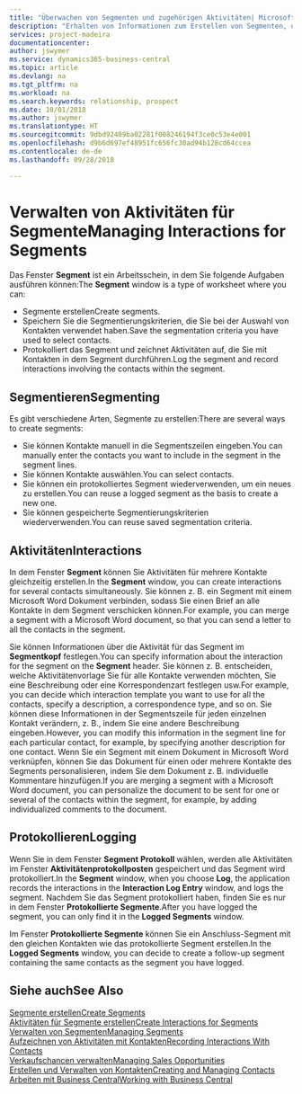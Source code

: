 ```yaml
---
title: "Überwachen von Segmenten und zugehörigen Aktivitäten| Microsoft Docs"
description: "Erhalten von Informationen zum Erstellen von Segmenten, um Kontaktgruppen zu definieren und Festlegen von Aktivitäten für Segmente."
services: project-madeira
documentationcenter: 
author: jswymer
ms.service: dynamics365-business-central
ms.topic: article
ms.devlang: na
ms.tgt_pltfrm: na
ms.workload: na
ms.search.keywords: relationship, prospect
ms.date: 10/01/2018
ms.author: jswymer
ms.translationtype: HT
ms.sourcegitcommit: 9dbd92409ba02281f008246194f3ce0c53e4e001
ms.openlocfilehash: d9b6d697ef48951fc656fc30ad94b128cd64ccea
ms.contentlocale: de-de
ms.lasthandoff: 09/28/2018

---
```

# <a name="managing-interactions-for-segments"></a><span data-ttu-id="2f949-103">Verwalten von Aktivitäten für Segmente</span><span class="sxs-lookup"><span data-stu-id="2f949-103">Managing Interactions for Segments</span></span>
<span data-ttu-id="2f949-104">Das Fenster **Segment** ist ein Arbeitsschein, in dem Sie folgende Aufgaben ausführen können:</span><span class="sxs-lookup"><span data-stu-id="2f949-104">The **Segment** window is a type of worksheet where you can:</span></span>

* <span data-ttu-id="2f949-105">Segmente erstellen</span><span class="sxs-lookup"><span data-stu-id="2f949-105">Create segments.</span></span>
* <span data-ttu-id="2f949-106">Speichern Sie die Segmentierungskriterien, die Sie bei der Auswahl von Kontakten verwendet haben.</span><span class="sxs-lookup"><span data-stu-id="2f949-106">Save the segmentation criteria you have used to select contacts.</span></span>
* <span data-ttu-id="2f949-107">Protokolliert das Segment und zeichnet Aktivitäten auf, die Sie mit Kontakten in dem Segment durchführen.</span><span class="sxs-lookup"><span data-stu-id="2f949-107">Log the segment and record interactions involving the contacts within the segment.</span></span>

## <a name="segmenting"></a><span data-ttu-id="2f949-108">Segmentieren</span><span class="sxs-lookup"><span data-stu-id="2f949-108">Segmenting</span></span>
<span data-ttu-id="2f949-109">Es gibt verschiedene Arten, Segmente zu erstellen:</span><span class="sxs-lookup"><span data-stu-id="2f949-109">There are several ways to create segments:</span></span>

* <span data-ttu-id="2f949-110">Sie können Kontakte manuell in die Segmentszeilen eingeben.</span><span class="sxs-lookup"><span data-stu-id="2f949-110">You can manually enter the contacts you want to include in the segment in the segment lines.</span></span>
* <span data-ttu-id="2f949-111">Sie können Kontakte auswählen.</span><span class="sxs-lookup"><span data-stu-id="2f949-111">You can select contacts.</span></span>
* <span data-ttu-id="2f949-112">Sie können ein protokolliertes Segment wiederverwenden, um ein neues zu erstellen.</span><span class="sxs-lookup"><span data-stu-id="2f949-112">You can reuse a logged segment as the basis to create a new one.</span></span>
* <span data-ttu-id="2f949-113">Sie können gespeicherte Segmentierungskriterien wiederverwenden.</span><span class="sxs-lookup"><span data-stu-id="2f949-113">You can reuse saved segmentation criteria.</span></span>

## <a name="interactions"></a><span data-ttu-id="2f949-114">Aktivitäten</span><span class="sxs-lookup"><span data-stu-id="2f949-114">Interactions</span></span>
<span data-ttu-id="2f949-115">In dem Fenster **Segment** können Sie Aktivitäten für mehrere Kontakte gleichzeitig erstellen.</span><span class="sxs-lookup"><span data-stu-id="2f949-115">In the **Segment** window, you can create interactions for several contacts simultaneously.</span></span> <span data-ttu-id="2f949-116">Sie können z. B. ein Segment mit einem Microsoft Word Dokument verbinden, sodass Sie einen Brief an alle Kontakte in dem Segment verschicken können.</span><span class="sxs-lookup"><span data-stu-id="2f949-116">For example, you can merge a segment with a Microsoft Word document, so that you can send a letter to all the contacts in the segment.</span></span>

<span data-ttu-id="2f949-117">Sie können Informationen über die Aktivität für das Segment im **Segmentkopf** festlegen.</span><span class="sxs-lookup"><span data-stu-id="2f949-117">You can specify information about the interaction for the segment on the **Segment** header.</span></span> <span data-ttu-id="2f949-118">Sie können z. B. entscheiden, welche Aktivitätenvorlage Sie für alle Kontakte verwenden möchten, Sie eine Beschreibung oder eine Korrespondenzart festlegen usw.</span><span class="sxs-lookup"><span data-stu-id="2f949-118">For example, you can decide which interaction template you want to use for all the contacts, specify a description, a correspondence type, and so on.</span></span> <span data-ttu-id="2f949-119">Sie können diese Informationen in der Segmentszeile für jeden einzelnen Kontakt verändern, z. B., indem Sie eine andere Beschreibung eingeben.</span><span class="sxs-lookup"><span data-stu-id="2f949-119">However, you can modify this information in the segment line for each particular contact, for example, by specifying another description for one contact.</span></span> <span data-ttu-id="2f949-120">Wenn Sie ein Segment mit einem Dokument in Microsoft Word verknüpfen, können Sie das Dokument für einen oder mehrere Kontakte des Segments personalisieren, indem Sie dem Dokument z. B. individuelle Kommentare hinzufügen.</span><span class="sxs-lookup"><span data-stu-id="2f949-120">If you are merging a segment with a Microsoft Word document, you can personalize the document to be sent for one or several of the contacts within the segment, for example, by adding individualized comments to the document.</span></span>

## <a name="logging"></a><span data-ttu-id="2f949-121">Protokollieren</span><span class="sxs-lookup"><span data-stu-id="2f949-121">Logging</span></span>
<span data-ttu-id="2f949-122">Wenn Sie in dem Fenster **Segment** **Protokoll** wählen, werden alle Aktivitäten im Fenster **Aktivitätenprotokollposten** gespeichert und das Segment wird protokolliert.</span><span class="sxs-lookup"><span data-stu-id="2f949-122">In the **Segment** window, when you choose **Log**, the application records the interactions in the **Interaction Log Entry** window, and logs the segment.</span></span> <span data-ttu-id="2f949-123">Nachdem Sie das Segment protokolliert haben, finden Sie es nur in dem Fenster **Protokollierte Segmente**.</span><span class="sxs-lookup"><span data-stu-id="2f949-123">After you have logged the segment, you can only find it in the **Logged Segments** window.</span></span>

<span data-ttu-id="2f949-124">Im Fenster **Protokollierte Segmente** können Sie ein Anschluss-Segment mit den gleichen Kontakten wie das protokollierte Segment erstellen.</span><span class="sxs-lookup"><span data-stu-id="2f949-124">In the **Logged Segments** window, you can decide to create a follow-up segment containing the same contacts as the segment you have logged.</span></span>

## <a name="see-also"></a><span data-ttu-id="2f949-125">Siehe auch</span><span class="sxs-lookup"><span data-stu-id="2f949-125">See Also</span></span>
[<span data-ttu-id="2f949-126">Segmente erstellen</span><span class="sxs-lookup"><span data-stu-id="2f949-126">Create Segments</span></span>](marketing-how-create-segment.md)  
[<span data-ttu-id="2f949-127">Aktivitäten für Segmente erstellen</span><span class="sxs-lookup"><span data-stu-id="2f949-127">Create Interactions for Segments</span></span>](marketing-how-create-interactions.md)  
[<span data-ttu-id="2f949-128">Verwalten von Segmenten</span><span class="sxs-lookup"><span data-stu-id="2f949-128">Managing Segments</span></span>](marketing-segments.md)  
[<span data-ttu-id="2f949-129">Aufzeichnen von Aktivitäten mit Kontakten</span><span class="sxs-lookup"><span data-stu-id="2f949-129">Recording Interactions With Contacts</span></span>](marketing-interactions.md)  
[<span data-ttu-id="2f949-130">Verkaufschancen verwalten</span><span class="sxs-lookup"><span data-stu-id="2f949-130">Managing Sales Opportunities</span></span>](marketing-manage-sales-opportunities.md)  
[<span data-ttu-id="2f949-131">Erstellen und Verwalten von Kontakten</span><span class="sxs-lookup"><span data-stu-id="2f949-131">Creating and Managing Contacts</span></span>](marketing-contacts.md)  
[<span data-ttu-id="2f949-132">Arbeiten mit  Business Central</span><span class="sxs-lookup"><span data-stu-id="2f949-132">Working with Business Central</span></span>](ui-work-product.md)

